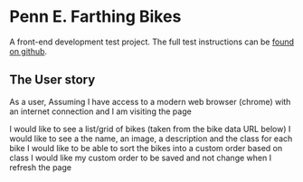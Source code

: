 # Penn E. Farthing Bikes

A front-end development test project. The full test instructions can be [found on github][jhar].



## The User story

As a user, Assuming I have access to a modern web browser (chrome) with an internet connection and I am visiting the page

I would like to see a list/grid of bikes (taken from the bike data URL below)
I would like to see a the name, an image, a description and the class for each bike
I would like to be able to sort the bikes into a custom order based on class
I would like my custom order to be saved and not change when I refresh the page





[jhar]: https://github.com/jujhars13/dev-test-frontend
